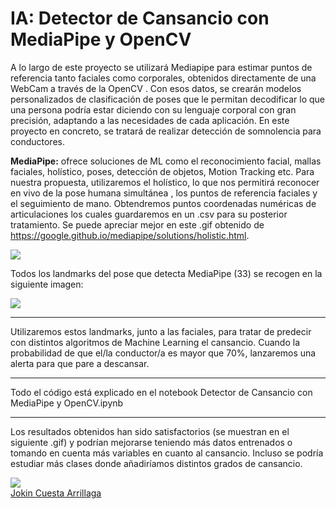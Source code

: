 # IA: Detector de Cansancio con MediaPipe y OpenCV
A lo largo de este proyecto se utilizará Mediapipe para estimar puntos de referencia tanto faciales como corporales, obtenidos directamente de una WebCam a través de la OpenCV . Con esos datos, se crearán modelos personalizados de clasificación de poses que le permitan decodificar lo que una persona podría estar diciendo con su lenguaje corporal con gran precisión, adaptando a las necesidades de cada aplicación. En este proyecto en concreto, se tratará de realizar detección de somnolencia para conductores.

**MediaPipe:** ofrece soluciones de ML como el reconocimiento facial, mallas faciales, holístico, poses, detección de objetos, Motion Tracking etc. Para nuestra propuesta, utilizaremos el holístico, lo que nos permitirá reconocer en vivo de la pose humana simultánea , los puntos de referencia faciales y el seguimiento de mano. Obtendremos puntos coordenadas numéricas de articulaciones los cuales guardaremos en un .csv para su posterior tratamiento. Se puede apreciar mejor en este .gif obtenido de https://google.github.io/mediapipe/solutions/holistic.html.
 
<div style="width: 100%; clear: both;">
<div style="float: center; width: 100%;">
<img src="https://google.github.io/mediapipe/images/mobile/holistic_sports_and_gestures_example.gif", align="centre">
 
 
Todos los landmarks del pose que detecta MediaPipe (33) se recogen en la siguiente imagen:
 
<div style="width: 100%; clear: both;">
<div style="float: center; width: 100%;">
<img src="https://google.github.io/mediapipe/images/mobile/pose_tracking_full_body_landmarks.png", align="centre">

 ---
 
 
Utilizaremos estos landmarks, junto a las faciales, para tratar de predecir con distintos algoritmos de Machine Learning el cansancio. Cuando la probabilidad de que el/la conductor/a es mayor que 70%, lanzaremos una alerta para que pare a descansar.
 
 ---
 
 Todo el código está explicado en el notebook Detector de Cansancio con MediaPipe y OpenCV.ipynb
 
 ---
 
Los resultados obtenidos han sido satisfactorios (se muestran en el siguiente .gif) y podrían mejorarse teniendo más datos entrenados o tomando en cuenta más variables en cuanto al cansancio. Incluso se podría estudiar más clases donde añadiríamos distintos grados de cansancio.

<div style="width: 100%; clear: both;">
<div style="float: center; width: 100%;">
<img src="https://github.com/Jokin-Cuesta-Arrillaga/Detector-de-Cansancio-con-MediaPipe-y-OpenCV/blob/main/Imagenes/Cansadodespierto.gif?raw=true)", align="centre">

 <div class="badge-base LI-profile-badge" data-locale="en_US" data-size="medium" data-theme="light" data-type="VERTICAL" data-vanity="jokin-cuesta-arrillaga-5585a0213" data-version="v1"><a class="badge-base__link LI-simple-link" href="https://es.linkedin.com/in/jokin-cuesta-arrillaga-5585a0213?trk=profile-badge">Jokin Cuesta Arrillaga</a></div>
              
